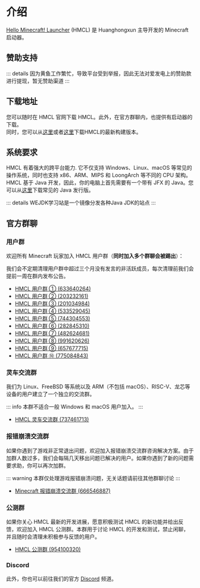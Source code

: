 # 介绍

[Hello Minecraft! Launcher](https://hmcl.huangyuhui.net) (HMCL) 是 Huanghongxun 主导开发的 Minecraft 启动器。

## 赞助支持

::: details
因为黄鱼工作繁忙，导致平台受到举报，因此无法对爱发电上的赞助款进行提现，暂无赞助渠道
:::

## 下载地址

您可以随时在 HMCL 官网下载 HMCL。此外，在官方群聊内，也提供有启动器的下载。  
同时，您可以从[这里](https://hmcl-snapshot-update.netlify.app)或者[这里](https://zkitefly.github.io/HMCL-Snapshot-Update/)下载HMCL的最新构建版本。

## 系统要求

HMCL 有着强大的跨平台能力. 它不仅支持 Windows、Linux、macOS 等常见的操作系统，同时也支持 x86、ARM、MIPS 和 LoongArch 等不同的 CPU 架构。  
HMCL 基于 Java 开发，因此，你的电脑上首先需要有一个带有 JFX 的 Java。您可以从[这里](https://www.injdk.cn)下载常见的 Java 发行版。

::: details
WEJDK学习站是一个镜像分发各种Java JDK的站点
:::

## 官方群聊

### 用户群

欢迎所有 Minecraft 玩家加入 HMCL 用户群（**同时加入多个群聊会被踢出**）：

我们会不定期清理用户群中超过三个月没有发言的非活跃成员，每次清理前我们会提前一周在群内发布公告。

- [HMCL 用户群 ① (633640264)](https://qm.qq.com/q/fvJueufsvC)
- [HMCL 用户群 ② (203232161)](https://qm.qq.com/q/N7hgdNYfy)
- [HMCL 用户群 ③ (201034984)](https://qm.qq.com/q/7sbMrFm9CE)
- [HMCL 用户群 ④ (533529045)](https://qm.qq.com/q/ACmZa98tGg)
- [HMCL 用户群 ⑤ (744304553)](https://qm.qq.com/q/MlVArSCMwM)
- [HMCL 用户群 ⑥ (282845310)](https://qm.qq.com/q/S782Skmu0U)
- [HMCL 用户群 ⑦ (482624681)](https://qm.qq.com/q/WFsZ65F6MY)
- [HMCL 用户群 ⑧ (991620626)](https://qm.qq.com/q/ECVKkslPqi)
- [HMCL 用户群 ⑨ (657677715)](https://qm.qq.com/q/DVj9tTrwze)
- [HMCL 用户群 ⑩ (775084843)](https://qm.qq.com/q/V5F9DswQEu)

### 灵车交流群

我们为 Linux、FreeBSD 等系统以及 ARM（不包括 macOS）、RISC-V、龙芯等设备的用户建立了一个独立的交流群。

::: info
本群不适合一般 Windows 和 macOS 用户加入。
:::

- [HMCL 灵车交流群 (737461713)](https://qm.qq.com/q/C935haj8xW)

### 报错崩溃交流群

如果你遇到了游戏非正常退出问题，欢迎加入报错崩溃交流群咨询解决方案。由于加群人数过多，我们会每隔几天移出问题已解决的用户。如果你遇到了新的问题需要求助，你可以再次加群。

::: warning
本群仅处理游戏报错崩溃问题，无关话题请前往其他群聊讨论
:::

- [Minecraft 报错崩溃交流群 (666546887)](https://qm.qq.com/q/nG0Ti1kJri)

### 公测群

如果你关心 HMCL 最新的开发进展，愿意积极测试 HMCL 的新功能并给出反馈，欢迎加入 HMCL 公测群。本群用于讨论 HMCL 的开发和测试，禁止闲聊，并且随时会清理未积极参与反馈的用户。

- [HMCL 公测群 (954100320)](https://qm.qq.com/q/EO7Cx87Cz6)

### Discord

此外，你也可以前往我们的官方 [Discord](https://discord.gg/jVvC7HfM6U) 频道。
